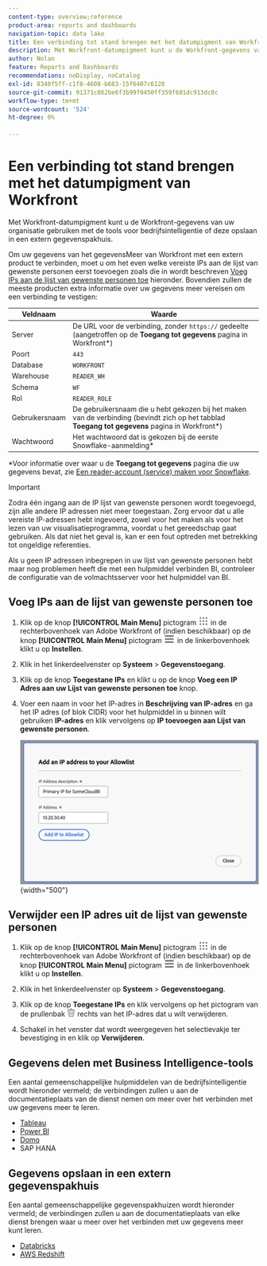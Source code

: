 ```yaml
---
content-type: overview;reference
product-area: reports and dashboards
navigation-topic: data lake
title: Een verbinding tot stand brengen met het datumpigment van Workfront
description: Met Workfront-datumpigment kunt u de Workfront-gegevens van uw organisatie gebruiken met populaire tools voor bedrijfsintelligentie of deze opslaan in een extern gegevenspakhuis.
author: Nolan
feature: Reports and Dashboards
recommendations: noDisplay, noCatalog
exl-id: 8348f5ff-c1f8-4608-b683-15f6407c6128
source-git-commit: 91371c862be6f3b99f0450ff359f601dc913dc0c
workflow-type: tm+mt
source-wordcount: '524'
ht-degree: 0%

---
```


# Een verbinding tot stand brengen met het datumpigment van Workfront

Met Workfront-datumpigment kunt u de Workfront-gegevens van uw organisatie gebruiken met de tools voor bedrijfsintelligentie of deze opslaan in een extern gegevenspakhuis.

Om uw gegevens van het gegevensMeer van Workfront met een extern product te verbinden, moet u om het even welke vereiste IPs aan de lijst van gewenste personen eerst toevoegen zoals die in wordt beschreven [Voeg IPs aan de lijst van gewenste personen toe](#add-ips-to-the-allowlist) hieronder. Bovendien zullen de meeste producten extra informatie over uw gegevens meer vereisen om een verbinding te vestigen:

| Veldnaam | Waarde |
|---------------|-------------|
| Server | De URL voor de verbinding, zonder `https://` gedeelte (aangetroffen op de **Toegang tot gegevens** pagina in Workfront*) |
| Poort | `443` |
| Database | `WORKFRONT` |
| Warehouse | `READER_WH` |
| Schema | `WF` |
| Rol | `READER_ROLE` |
| Gebruikersnaam | De gebruikersnaam die u hebt gekozen bij het maken van de verbinding (bevindt zich op het tabblad **Toegang tot gegevens** pagina in Workfront*) |
| Wachtwoord | Het wachtwoord dat is gekozen bij de eerste Snowflake-aanmelding* |

*Voor informatie over waar u de **Toegang tot gegevens** pagina die uw gegevens bevat, zie [Een reader-account (service) maken voor Snowflake](/help/quicksilver/reports-and-dashboards/data-lake/create-a-reader-account.md).

>[!IMPORTANT]
>
>Zodra één ingang aan de IP lijst van gewenste personen wordt toegevoegd, zijn alle andere IP adressen niet meer toegestaan. Zorg ervoor dat u alle vereiste IP-adressen hebt ingevoerd, zowel voor het maken als voor het lezen van uw visualisatieprogramma, voordat u het gereedschap gaat gebruiken. Als dat niet het geval is, kan er een fout optreden met betrekking tot ongeldige referenties.
>
>Als u geen IP adressen inbegrepen in uw lijst van gewenste personen hebt maar nog problemen heeft die met een hulpmiddel verbinden BI, controleer de configuratie van de volmachtsserver voor het hulpmiddel van BI.


## Voeg IPs aan de lijst van gewenste personen toe

1. Klik op de knop **[!UICONTROL Main Menu]** pictogram ![Hoofdmenu](/help/_includes/assets/main-menu-icon.png) in de rechterbovenhoek van Adobe Workfront of (indien beschikbaar) op de knop **[!UICONTROL Main Menu]** pictogram ![Hoofdmenu](/help/_includes/assets/main-menu-icon-left-nav.png) in de linkerbovenhoek klikt u op **Instellen**.

1. Klik in het linkerdeelvenster op **Systeem** > **Gegevenstoegang**.

1. Klik op de knop **Toegestane IPs** en klikt u op de knop **Voeg een IP Adres aan uw Lijst van gewenste personen toe** knop.

1. Voer een naam in voor het IP-adres in **Beschrijving van IP-adres** en ga het IP adres (of blok CIDR) voor het hulpmiddel in u binnen wilt gebruiken **IP-adres** en klik vervolgens op **IP toevoegen aan Lijst van gewenste personen**.

   ![IP-adres toevoegen](/help/quicksilver/reports-and-dashboards/data-lake/assets/add-IP-allowlist.png) {width="500"}

## Verwijder een IP adres uit de lijst van gewenste personen

1. Klik op de knop **[!UICONTROL Main Menu]** pictogram ![Hoofdmenu](/help/_includes/assets/main-menu-icon.png) in de rechterbovenhoek van Adobe Workfront of (indien beschikbaar) op de knop **[!UICONTROL Main Menu]** pictogram ![Hoofdmenu](/help/_includes/assets/main-menu-icon-left-nav.png) in de linkerbovenhoek klikt u op **Instellen**.

1. Klik in het linkerdeelvenster op **Systeem** > **Gegevenstoegang**.

1. Klik op de knop **Toegestane IPs** en klik vervolgens op het pictogram van de prullenbak ![Pictogram Verwijderen](/help/quicksilver/reports-and-dashboards/data-lake/assets/delete.png) rechts van het IP-adres dat u wilt verwijderen.

1. Schakel in het venster dat wordt weergegeven het selectievakje ter bevestiging in en klik op **Verwijderen**.

## Gegevens delen met Business Intelligence-tools

Een aantal gemeenschappelijke hulpmiddelen van de bedrijfsintelligentie wordt hieronder vermeld; de verbindingen zullen u aan de documentatieplaats van de dienst nemen om meer over het verbinden met uw gegevens meer te leren.

* [Tableau](https://help.tableau.com/current/pro/desktop/en-us/basicconnectoverview.htm)
* [Power BI](https://learn.microsoft.com/power-query/connectors/snowflake)
* [Domo](https://www.domo.com/appstore/connector/snowflake-connector/overview)
* SAP HANA

## Gegevens opslaan in een extern gegevenspakhuis

Een aantal gemeenschappelijke gegevenspakhuizen wordt hieronder vermeld; de verbindingen zullen u aan de documentatieplaats van elke dienst brengen waar u meer over het verbinden met uw gegevens meer kunt leren.

* [Databricks](https://docs.databricks.com/en/connect/index.html)
* [AWS Redshift](https://docs.aws.amazon.com/redshift/latest/gsg/federated-query.html)

